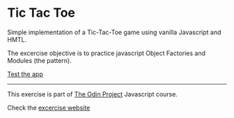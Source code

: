 # Tic Tac Toe

Simple implementation of a Tic-Tac-Toe game using vanilla Javascript and HMTL.

The excercise objective is to practice javascript Object Factories and Modules (the pattern).

[Test the app](https://nico-or.github.io/javascript_tic-tac-toe/)

---

This exercise is part of [The Odin Project][top home] Javascript course.

Check the [excercise website][project page]

[top home]: https://www.theodinproject.com/lessons/javascript-library
[project page]: https://www.theodinproject.com/lessons/javascript-tic-tac-toe
